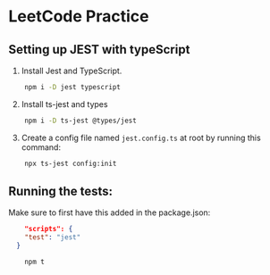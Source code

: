 # LeetCode Practice

## Setting up JEST with typeScript
1. Install Jest and TypeScript.
```bash
    npm i -D jest typescript
```
2. Install ts-jest and types
```bash
    npm i -D ts-jest @types/jest
```
3. Create a config file named `jest.config.ts` at root by running this command:
```bash
    npx ts-jest config:init
```

## Running the tests:
Make sure to first have this added in the package.json:
```json
    "scripts": {
    "test": "jest"
  }
```
```
    npm t
```